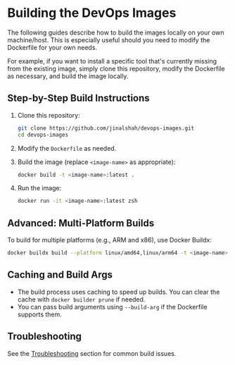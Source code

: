 # Building the DevOps Images

The following guides describe how to build the images locally on your own machine/host. This is especially useful should you need to modify the Dockerfile for your own needs.

For example, if you want to install a specific tool that's currently missing from the existing image, simply clone this repository, modify the Dockerfile as necessary, and build the image locally.

## Step-by-Step Build Instructions

1. Clone this repository:

   ```bash
   git clone https://github.com/jinalshah/devops-images.git
   cd devops-images
   ```

2. Modify the `Dockerfile` as needed.

3. Build the image (replace `<image-name>` as appropriate):

   ```bash
   docker build -t <image-name>:latest .
   ```

4. Run the image:

   ```bash
   docker run -it <image-name>:latest zsh
   ```

## Advanced: Multi-Platform Builds

To build for multiple platforms (e.g., ARM and x86), use Docker Buildx:

```bash
docker buildx build --platform linux/amd64,linux/arm64 -t <image-name>:latest .
```

## Caching and Build Args

- The build process uses caching to speed up builds. You can clear the cache with `docker builder prune` if needed.
- You can pass build arguments using `--build-arg` if the Dockerfile supports them.

## Troubleshooting

See the [Troubleshooting](../troubleshooting/index.md) section for common build issues.
